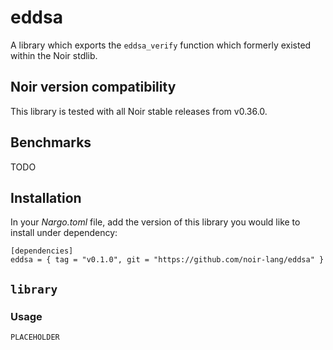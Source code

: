 # eddsa

A library which exports the `eddsa_verify` function which formerly existed within the Noir stdlib.

## Noir version compatibility

This library is tested with all Noir stable releases from v0.36.0.

## Benchmarks

TODO

## Installation

In your _Nargo.toml_ file, add the version of this library you would like to install under dependency:

```
[dependencies]
eddsa = { tag = "v0.1.0", git = "https://github.com/noir-lang/eddsa" }
```

## `library`

### Usage

`PLACEHOLDER`
